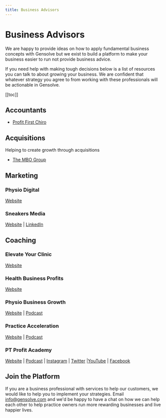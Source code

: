 ```yaml
---
title: Business Advisors
---
```


# Business Advisors

We are happy to provide ideas on how to apply fundamental business concepts with Gensolve but we exist to build a platform to make your business easier to run not provide business advice.

If you need help with making tough decisions below is a list of resources you can talk to about growing your business. We are confident that whatever strategy you agree to from working with these professionals will be actionable in Gensolve.

[[toc]]

## Accountants

- [Profit First Chiro](https://www.profitfirstchiro.com/)

## Acquisitions

Helping to create growth through acquisitions

- [The MBO Group](http://www.thembogroup.com/)

## Marketing

### Physio Digital

[Website](https://physiodigital.co.uk/)

### Sneakers Media

[Website](https://sneakersmedia.co.nz/) | [LinkedIn](https://www.linkedin.com/company/sneakersmedia/about/)

## Coaching

### Elevate Your Clinic

[Website](https://elevateyourclinic.com)

### Health Business Profits

[Website](https://www.healthbusinessprofits.com/)

### Physio Business Growth

[Website](https://www.physiobusinessgrowth.com/welcome) | [Podcast](https://podcast.physiobusinessgrowth.com/pbg-podcast)

### Practice Acceleration

[Website](https://practiceacceleration.com/) | [Podcast](https://practiceacceleration.com/podcast/)

### PT Profit Academy

[Website](https://www.ptprofitacademy.com/) | [Podcast](https://www.paulgough.com/podcast/) | [Instagram](https://www.instagram.com/ThePaulGough/) | [Twitter](https://twitter.com/ThePaulGough) |[YouTube](https://www.youtube.com/channel/UCFRPdBgTAvHlMrZjBRdxFuQ) | [Facebook](https://www.facebook.com/ThePaulGough)

## Join the Platform

If you are a business professional with services to help our customers, we would like to help you to implement your strategies. Email info@gensolve.com and we'd be happy to have a chat on how we can help each other to help practice owners run more rewarding businesses and live happier lives.
